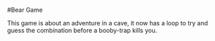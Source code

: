 #Bear Game

This game is about an adventure in a cave, it now has a loop to try and guess the combination before a booby-trap kills you.
